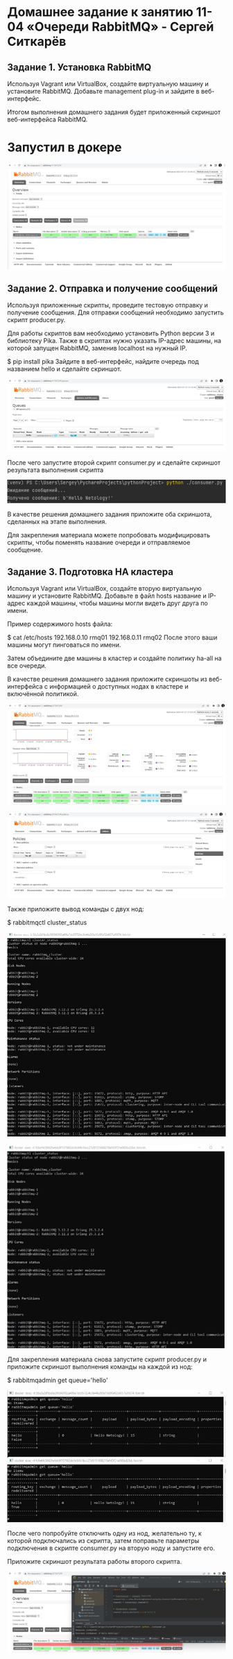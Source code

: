 # Домашнее задание к занятию 11-04 «Очереди RabbitMQ» - Сергей Ситкарёв

## Задание 1. Установка RabbitMQ

Используя Vagrant или VirtualBox, создайте виртуальную машину и установите RabbitMQ. Добавьте management plug-in и зайдите в веб-интерфейс.

Итогом выполнения домашнего задания будет приложенный скриншот веб-интерфейса RabbitMQ.

# Запустил в докере

![Скриншот 1](https://github.com/SSitkarev/11-04/blob/main/img/1.jpg)

## Задание 2. Отправка и получение сообщений

Используя приложенные скрипты, проведите тестовую отправку и получение сообщения. Для отправки сообщений необходимо запустить скрипт producer.py.

Для работы скриптов вам необходимо установить Python версии 3 и библиотеку Pika. Также в скриптах нужно указать IP-адрес машины, на которой запущен RabbitMQ, заменив localhost на нужный IP.

$ pip install pika
Зайдите в веб-интерфейс, найдите очередь под названием hello и сделайте скриншот. 

![Скриншот 2-1](https://github.com/SSitkarev/11-04/blob/main/img/2-1.jpg)

После чего запустите второй скрипт consumer.py и сделайте скриншот результата выполнения скрипта

![Скриншот 2-2](https://github.com/SSitkarev/11-04/blob/main/img/2-2.jpg)

В качестве решения домашнего задания приложите оба скриншота, сделанных на этапе выполнения.

Для закрепления материала можете попробовать модифицировать скрипты, чтобы поменять название очереди и отправляемое сообщение.

## Задание 3. Подготовка HA кластера

Используя Vagrant или VirtualBox, создайте вторую виртуальную машину и установите RabbitMQ. Добавьте в файл hosts название и IP-адрес каждой машины, чтобы машины могли видеть друг друга по имени.

Пример содержимого hosts файла:

$ cat /etc/hosts
192.168.0.10 rmq01
192.168.0.11 rmq02
После этого ваши машины могут пинговаться по имени.

Затем объедините две машины в кластер и создайте политику ha-all на все очереди.

В качестве решения домашнего задания приложите скриншоты из веб-интерфейса с информацией о доступных нодах в кластере и включённой политикой.

![Скриншот 3-1](https://github.com/SSitkarev/11-04/blob/main/img/3-1.jpg)

![Скриншот 3-2](https://github.com/SSitkarev/11-04/blob/main/img/3-2.jpg)

Также приложите вывод команды с двух нод:

$ rabbitmqctl cluster_status

![Скриншот 3-3](https://github.com/SSitkarev/11-04/blob/main/img/3-3.jpg)

![Скриншот 3-4](https://github.com/SSitkarev/11-04/blob/main/img/3-4.jpg)

Для закрепления материала снова запустите скрипт producer.py и приложите скриншот выполнения команды на каждой из нод:

$ rabbitmqadmin get queue='hello'

![Скриншот 3-5](https://github.com/SSitkarev/11-04/blob/main/img/3-5.jpg)

После чего попробуйте отключить одну из нод, желательно ту, к которой подключались из скрипта, затем поправьте параметры подключения в скрипте consumer.py на вторую ноду и запустите его.

Приложите скриншот результата работы второго скрипта.

![Скриншот 3-6](https://github.com/SSitkarev/11-04/blob/main/img/3-6.jpg)